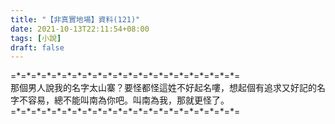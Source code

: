 ```yaml
---
title: "【非真實地場】資料(121)"
date: 2021-10-13T22:11:54+08:00
tags: [小說]
draft: false
---
```


=\*=\*=\*=\*=\*=\*=\*=\*=\*=\*=\*=\*=\*=\*=\*=\*=\*=\*=\*=\*=\*=\*=  
那個男人說我的名字太山寨？要怪都怪這姓不好起名嘍，想起個有追求又好記的名字不容易，總不能叫南為你吧。叫南為我，那就更怪了。          
=\*=\*=\*=\*=\*=\*=\*=\*=\*=\*=\*=\*=\*=\*=\*=\*=\*=\*=\*=\*=\*=\*=  